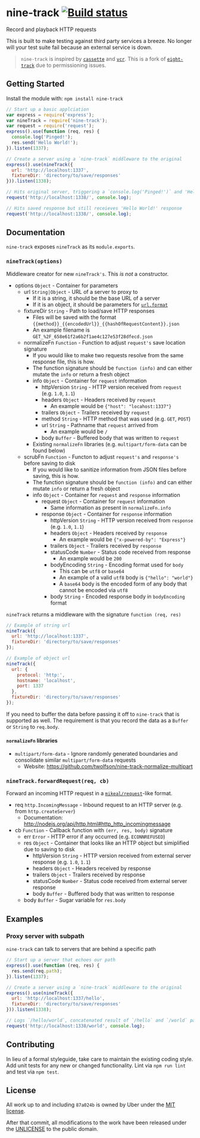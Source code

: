 # nine-track [![Build status](https://travis-ci.org/twolfson/nine-track.png?branch=master)](https://travis-ci.org/twolfson/nine-track)

Record and playback HTTP requests

This is built to make testing against third party services a breeze. No longer will your test suite fail because an external service is down.

> `nine-track` is inspired by [`cassette`][] and [`vcr`][]. This is a fork of [`eight-track`][] due to permissioning issues.

[`cassette`]: https://github.com/uber/cassette
[`vcr`]: https://rubygems.org/gems/vcr
[`eight-track`]: https://github.com/uber/eight-track

## Getting Started
Install the module with: `npm install nine-track`

```js
// Start up a basic applciation
var express = require('express');
var nineTrack = require('nine-track');
var request = require('request');
express().use(function (req, res) {
  console.log('Pinged!');
  res.send('Hello World!');
}).listen(1337);

// Create a server using a `nine-track` middleware to the original
express().use(nineTrack({
  url: 'http://localhost:1337',
  fixtureDir: 'directory/to/save/responses'
})).listen(1338);

// Hits original server, triggering a `console.log('Pinged!')` and 'Hello World!' response
request('http://localhost:1338/', console.log);

// Hits saved response but still receieves 'Hello World!' response
request('http://localhost:1338/', console.log);
```

## Documentation
`nine-track` exposes `nineTrack` as its `module.exports`.

### `nineTrack(options)`
Middleware creator for new `nineTrack's`. This *is not* a constructor.

- options `Object` - Container for parameters
    - url `String|Object` - URL of a server to proxy to
        - If it is a string, it should be the base URL of a server
        - If it is an object, it should be parameters for [`url.format`][]
    - fixtureDir `String` - Path to load/save HTTP responses
        - Files will be saved with the format `{{method}}_{{encodedUrl}}_{{hashOfRequestContent}}.json`
        - An example filename is `GET_%2F_658e61f2a6b2f1ae4c127e53f28dfecd.json`
    - normalizeFn `Function` - Function to adjust `request's` save location signature
        - If you would like to make two requests resolve from the same response file, this is how.
        - The function signature should be `function (info)` and can either mutate the `info` or return a fresh object
        - info `Object` - Container for `request` information
            - httpVersion `String` - HTTP version received from `request` (e.g. `1.0`, `1.1`)
            - headers `Object` - Headers received by `request`
                - An example would be `{"host": "locahost:1337"}`
            - trailers `Object` - Trailers received by `request`
            - method `String` - HTTP method that was used (e.g. `GET`, `POST`)
            - url `String` - Pathname that `request` arrived from
                - An example would be `/`
            - body `Buffer` - Buffered body that was written to `request`
        - Existing `normalizeFn` libraries (e.g. `multipart/form-data` can be found below)
    - scrubFn `Function` - Functon to adjust `request's` and `response's` before saving to disk
        - If you would like to sanitize information from JSON files before saving, this is how.
        - The function signature should be `function (info)` and can either mutate `info` or return a fresh object
        - info `Object` - Container for `request` and `response` information
          - request `Object` - Container for `request` information
            - Same information as present in `normalizeFn.info`
          - response `Object` - Container for `response` information
            - httpVersion `String` - HTTP version received from `response` (e.g. `1.0`, `1.1`)
            - headers `Object` - Headers received by `response`
                - An example would be `{"x-powered-by": "Express"}`
            - trailers `Object` - Trailers received by `response`
            - statusCode `Number` - Status code received from response
                - An example would be `200`
            - bodyEncoding `String` - Encoding format used for `body`
                - This can be `utf8` or `base64`
                - An example of a valid `utf8` body is `{"hello": "world"}`
                - A `base64` body is the encoded form of any body that cannot be encoded via `utf8`
            - body `String` - Encoded response body in `bodyEncoding` format

[`url.format`]: http://nodejs.org/api/url.html#url_url_format_urlobj

`nineTrack` returns a middleware with the signature `function (req, res)`

```js
// Example of string url
nineTrack({
  url: 'http://localhost:1337',
  fixtureDir: 'directory/to/save/responses'
});

// Example of object url
nineTrack({
  url: {
    protocol: 'http:',
    hostname: 'localhost',
    port: 1337
  },
  fixtureDir: 'directory/to/save/responses'
});
```

If you need to buffer the data before passing it off to `nine-track` that is supported as well.
The requirement is that you record the data as a `Buffer` or `String` to `req.body`.

#### `normalizeFn` libraries
- `multipart/form-data` - Ignore randomly generated boundaries and consolidate similar `multipart/form-data` requests
    - Website: https://github.com/twolfson/nine-track-normalize-multipart

### `nineTrack.forwardRequest(req, cb)`
Forward an incoming HTTP request in a [`mikeal/request`][]-like format.

- req `http.IncomingMessage` - Inbound request to an HTTP server (e.g. from `http.createServer`)
    - Documentation: http://nodejs.org/api/http.html#http_http_incomingmessage
- cb `Function` - Callback function with `(err, res, body)` signature
    - err `Error` - HTTP error if any occurred (e.g. `ECONNREFUSED`)
    - res `Object` - Container that looks like an HTTP object but simiplified due to saving to disk
        - httpVersion `String` - HTTP version received from external server response (e.g. `1.0`, `1.1`)
        - headers `Object` - Headers received by response
        - trailers `Object` - Trailers received by response
        - statusCode `Number` - Status code received from external server response
        - body `Buffer` - Buffered body that was written to response
    - body `Buffer` - Sugar variable for `res.body`

[`mikeal/request`]: https://github.com/mikeal/request

## Examples
### Proxy server with subpath
`nine-track` can talk to servers that are behind a specific path

```js
// Start up a server that echoes our path
express().use(function (req, res) {
  res.send(req.path);
}).listen(1337);

// Create a server using a `nine-track` middleware to the original
express().use(nineTrack({
  url: 'http://localhost:1337/hello',
  fixtureDir: 'directory/to/save/responses'
})).listen(1338);

// Logs `/hello/world`, concatenated result of `/hello` and `/world` pathss
request('http://localhost:1338/world', console.log);
```

## Contributing
In lieu of a formal styleguide, take care to maintain the existing coding style. Add unit tests for any new or changed functionality. Lint via `npm run lint` and test via `npm test`.

## License
All work up to and including `87a024b` is owned by Uber under the [MIT license][].

[MIT license]: https://github.com/twolfson/nine-track/blob/87a024ba47584311dc3d5bc10e11682c1fbd7bdf/LICENSE-MIT

After that commit, all modifications to the work have been released under the [UNLICENSE][] to the public domain.

[UNLICENSE]: UNLICENSE

